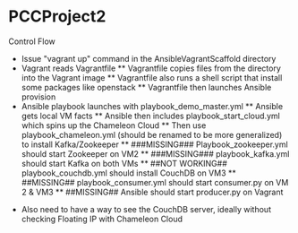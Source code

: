 # PCCProject2

Control Flow
* Issue "vagrant up" command in the AnsibleVagrantScaffold directory
* Vagrant reads Vagrantfile
** Vagrantfile copies files from the directory into the Vagrant image
** Vagrantfile also runs a shell script that install some packages like openstack
** Vagrantfile then launches Ansible provision
* Ansible playbook launches with playbook_demo_master.yml
** Ansible gets local VM facts
** Ansible then includes playbook_start_cloud.yml which spins up the Chameleon Cloud
** Then use playbook_chameleon.yml (should be renamed to be more generalized) to install Kafka/Zookeeper
** ###MISSING### Playbook_zookeeper.yml should start Zookeeper on VM2
** ###MISSING### playbook_kafka.yml should start Kafka on both VMs
** ##NOT WORKING## playbook_couchdb.yml should install CouchDB on VM3
** ##MISSING## playbook_consumer.yml should start consumer.py on VM 2 & VM3
** ##MISSING## Ansible should start producer.py on Vagrant

- Also need to have a way to see the CouchDB server, ideally without checking Floating IP with Chameleon Cloud
